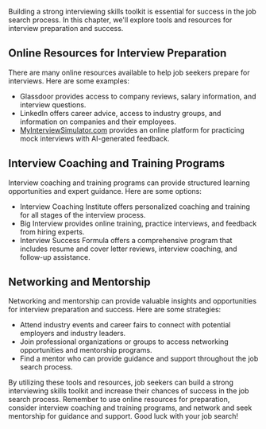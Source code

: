 
Building a strong interviewing skills toolkit is essential for success in the job search process. In this chapter, we'll explore tools and resources for interview preparation and success.

Online Resources for Interview Preparation
------------------------------------------

There are many online resources available to help job seekers prepare for interviews. Here are some examples:

* Glassdoor provides access to company reviews, salary information, and interview questions.
* LinkedIn offers career advice, access to industry groups, and information on companies and their employees.
* [MyInterviewSimulator.com](http://MyInterviewSimulator.com) provides an online platform for practicing mock interviews with AI-generated feedback.

Interview Coaching and Training Programs
----------------------------------------

Interview coaching and training programs can provide structured learning opportunities and expert guidance. Here are some options:

* Interview Coaching Institute offers personalized coaching and training for all stages of the interview process.
* Big Interview provides online training, practice interviews, and feedback from hiring experts.
* Interview Success Formula offers a comprehensive program that includes resume and cover letter reviews, interview coaching, and follow-up assistance.

Networking and Mentorship
-------------------------

Networking and mentorship can provide valuable insights and opportunities for interview preparation and success. Here are some strategies:

* Attend industry events and career fairs to connect with potential employers and industry leaders.
* Join professional organizations or groups to access networking opportunities and mentorship programs.
* Find a mentor who can provide guidance and support throughout the job search process.

By utilizing these tools and resources, job seekers can build a strong interviewing skills toolkit and increase their chances of success in the job search process. Remember to use online resources for preparation, consider interview coaching and training programs, and network and seek mentorship for guidance and support. Good luck with your job search!

